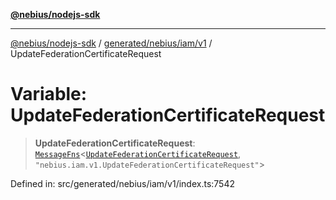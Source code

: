 [**@nebius/nodejs-sdk**](../../../../../README.md)

---

[@nebius/nodejs-sdk](../../../../../README.md) / [generated/nebius/iam/v1](../README.md) / UpdateFederationCertificateRequest

# Variable: UpdateFederationCertificateRequest

> **UpdateFederationCertificateRequest**: [`MessageFns`](../../../../../runtime/protos/core/interfaces/MessageFns.md)\<[`UpdateFederationCertificateRequest`](../interfaces/UpdateFederationCertificateRequest.md), `"nebius.iam.v1.UpdateFederationCertificateRequest"`\>

Defined in: src/generated/nebius/iam/v1/index.ts:7542
